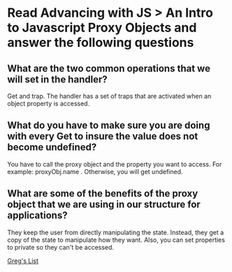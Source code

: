 # Read Advancing with JS > An Intro to Javascript Proxy Objects and answer the following questions
## What are the two common operations that we will set in the handler?
Get and trap. The handler has a set of traps that are activated when an object property is accessed.

## What do you have to make sure you are doing with every Get to insure the value does not become undefined?
You have to call the proxy object and the property you want to access. For example: proxyObj.name . Otherwise, you will get undefined.

## What are some of the benefits of the proxy object that we are using in our structure for applications?
They keep the user from directly manipulating the state. Instead, they get a copy of the state to manipulate how they want. Also, you can set properties to private so they can't be accessed.

[Greg's List](https://github.com/amanda-rice/gregs-list-jobs-houses)